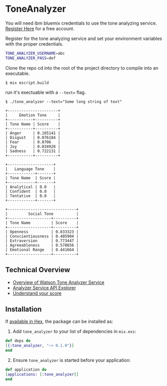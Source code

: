 # ToneAnalyzer

You will need ibm bluemix credentials to use the tone analyzing service. [Register Here](https://console.ng.bluemix.net/dashboard/apps/) for a free account.

Register for the tone analyzing service and set your environment variables with the proper credentials.

```bash
TONE_ANALYZER_USERNAME=abc
TONE_ANALYZER_PASS=def
```

Clone the repo cd into the root of the project directory to compile into an executable.
```
$ mix escript.build
```

run it's exectuable with a `--text=` flag.

```
$ ./tone_analyzer --text="Some long string of text"

+----------------------+
|     Emotion Tone     |
+-----------+----------+
| Tone Name | Score    |
+-----------+----------+
| Anger     | 0.165141 |
| Disgust   | 0.076184 |
| Fear      | 0.0706   |
| Joy       | 0.034928 |
| Sadness   | 0.722131 |
+-----------+----------+

+--------------------+
|   Language Tone    |
+------------+-------+
| Tone Name  | Score |
+------------+-------+
| Analytical | 0.0   |
| Confident  | 0.0   |
| Tentative  | 0.0   |
+------------+-------+

+------------------------------+
|         Social Tone          |
+-------------------+----------+
| Tone Name         | Score    |
+-------------------+----------+
| Openness          | 0.833323 |
| Conscientiousness | 0.405904 |
| Extraversion      | 0.773447 |
| Agreeableness     | 0.578656 |
| Emotional Range   | 0.441664 |
+-------------------+----------+

```

## Technical Overview
- [Overview of Watson Tone Analyzer Service](https://www.ibm.com/watson/developercloud/doc/tone-analyzer/)
- [Analyzer Service API Explorer](https://www.ibm.com/watson/developercloud/tone-analyzer/api/v3/)
- [Understand your score](https://www.ibm.com/watson/developercloud/doc/tone-analyzer/understanding-tone.shtml)

## Installation

If [available in Hex](https://hex.pm/docs/publish), the package can be installed as:

1. Add `tone_analyzer` to your list of dependencies in `mix.exs`:

```elixir
def deps do
[{:tone_analyzer, "~> 0.1.0"}]
end
```

2. Ensure `tone_analyzer` is started before your application:

```elixir
def application do
[applications: [:tone_analyzer]]
end
```

